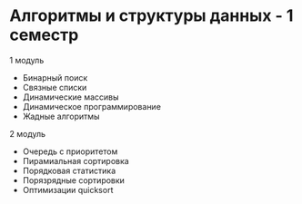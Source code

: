 <h1>Алгоритмы и структуры данных - 1 семестр</h1>
<p>1 модуль</p>
<ul> 
  <li>Бинарный поиск</li>
  <li>Связные списки</li>
  <li>Динамические массивы</li>
  <li>Динамическое программирование</li>
  <li>Жадные алгоритмы</li>
</ul>
<p>2 модуль</p>
<ul>
  <li>Очередь с приоритетом</li>
  <li>Пирамиальная сортировка</li>
  <li>Порядковая статистика</li>
  <li>Порязрядные сортировки</li>
  <li>Оптимизации quicksort</li>
</ul>

